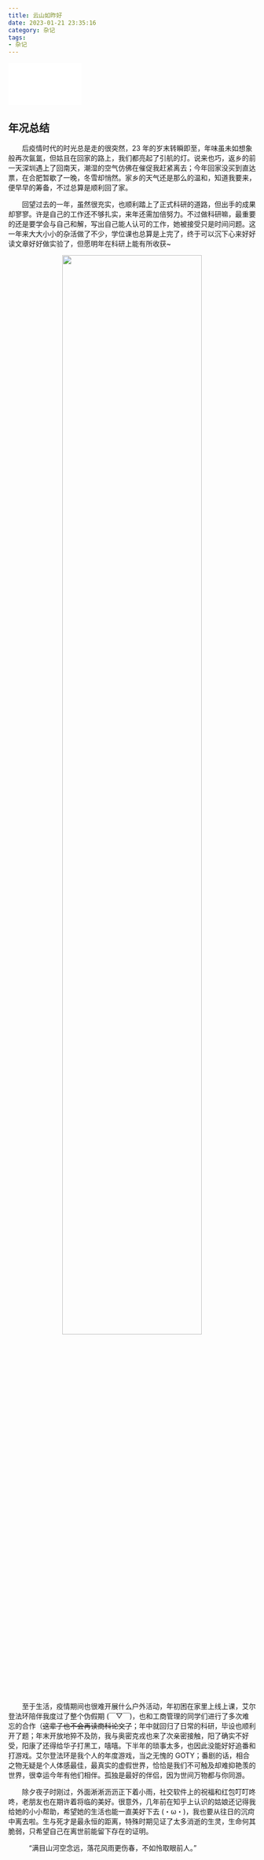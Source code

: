 ```yaml
---
title: 云山如昨好
date: 2023-01-21 23:35:16
category: 杂记
tags:
- 杂记
---
```


<iframe frameborder="no" border="0" marginwidth="0" marginheight="0" width=150 height=86 src="//music.163.com/outchain/player?type=2&id=1949849501&auto=1&height=66"></iframe>

## 年况总结
&emsp;&emsp;后疫情时代的时光总是走的很突然，23 年的岁末转瞬即至，年味虽未如想象般再次氤氲，但姑且在回家的路上，我们都亮起了引航的灯。说来也巧，返乡的前一天深圳遇上了回南天，潮湿的空气仿佛在催促我赶紧离去；今年回家没买到直达票，在合肥暂歇了一晚，冬雪却悄然。家乡的天气还是那么的温和，知道我要来，便早早的筹备，不过总算是顺利回了家。

&emsp;&emsp;回望过去的一年，虽然很充实，也顺利踏上了正式科研的道路，但出手的成果却寥寥。许是自己的工作还不够扎实，来年还需加倍努力。不过做科研嘛，最重要的还是要学会与自己和解，写出自己能人认可的工作，她被接受只是时间问题。这一年来大大小小的杂活做了不少，学位课也总算是上完了，终于可以沉下心来好好读文章好好做实验了，但愿明年在科研上能有所收获~

<div align="center"><img src="https://i.imgur.com/1iPxeEN.png" width="75%"></div>

&emsp;&emsp;至于生活，疫情期间也很难开展什么户外活动，年初困在家里上线上课，艾尔登法环陪伴我度过了整个伪假期 (￣▽￣)，也和工商管理的同学们进行了多次难忘的合作（~~这辈子也不会再读商科论文了~~；年中就回归了日常的科研，毕设也顺利开了题；年末开放地猝不及防，我与奥密克戎也来了次亲密接触，阳了确实不好受，阳康了还得给华子打黑工，嘻嘻。下半年的琐事太多，也因此没能好好追番和打游戏。艾尔登法环是我个人的年度游戏，当之无愧的 GOTY；番剧的话，相合之物无疑是个人体感最佳，最真实的虚假世界，恰恰是我们不可触及却难抑艳羡的世界，很幸运今年有他们相伴。孤独是最好的伴侣，因为世间万物都与你同游。

&emsp;&emsp;除夕夜子时刚过，外面淅淅沥沥正下着小雨，社交软件上的祝福和红包叮叮咚咚，老朋友也在期许着将临的美好。很意外，几年前在知乎上认识的姑娘还记得我给她的小小帮助，希望她的生活也能一直美好下去 (・ω・)，我也要从往日的沉疴中离去啦。生与死才是最永恒的距离，特殊时期见证了太多消逝的生灵，生命何其脆弱，只希望自己在离世前能留下存在的证明。

&emsp;&emsp;&emsp;“满目山河空念远，落花风雨更伤春，不如怜取眼前人。”